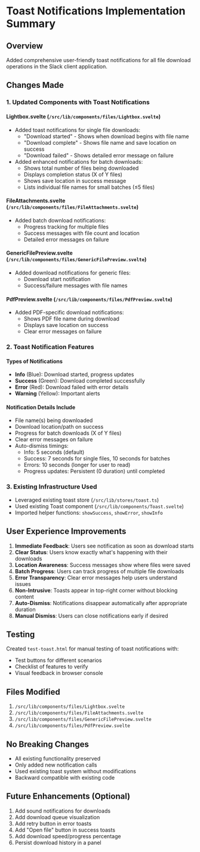 # Toast Notifications Implementation Summary

## Overview
Added comprehensive user-friendly toast notifications for all file download operations in the Slack client application.

## Changes Made

### 1. Updated Components with Toast Notifications

#### Lightbox.svelte (`/src/lib/components/files/Lightbox.svelte`)
- Added toast notifications for single file downloads:
  - "Download started" - Shows when download begins with file name
  - "Download complete" - Shows file name and save location on success
  - "Download failed" - Shows detailed error message on failure
- Added enhanced notifications for batch downloads:
  - Shows total number of files being downloaded
  - Displays completion status (X of Y files)
  - Shows save location in success message
  - Lists individual file names for small batches (≤5 files)

#### FileAttachments.svelte (`/src/lib/components/files/FileAttachments.svelte`)
- Added batch download notifications:
  - Progress tracking for multiple files
  - Success messages with file count and location
  - Detailed error messages on failure

#### GenericFilePreview.svelte (`/src/lib/components/files/GenericFilePreview.svelte`)
- Added download notifications for generic files:
  - Download start notification
  - Success/failure messages with file names

#### PdfPreview.svelte (`/src/lib/components/files/PdfPreview.svelte`)
- Added PDF-specific download notifications:
  - Shows PDF file name during download
  - Displays save location on success
  - Clear error messages on failure

### 2. Toast Notification Features

#### Types of Notifications
- **Info** (Blue): Download started, progress updates
- **Success** (Green): Download completed successfully
- **Error** (Red): Download failed with error details
- **Warning** (Yellow): Important alerts

#### Notification Details Include
- File name(s) being downloaded
- Download location/path on success
- Progress for batch downloads (X of Y files)
- Clear error messages on failure
- Auto-dismiss timings:
  - Info: 5 seconds (default)
  - Success: 7 seconds for single files, 10 seconds for batches
  - Errors: 10 seconds (longer for user to read)
  - Progress updates: Persistent (0 duration) until completed

### 3. Existing Infrastructure Used
- Leveraged existing toast store (`/src/lib/stores/toast.ts`)
- Used existing Toast component (`/src/lib/components/Toast.svelte`)
- Imported helper functions: `showSuccess`, `showError`, `showInfo`

## User Experience Improvements

1. **Immediate Feedback**: Users see notification as soon as download starts
2. **Clear Status**: Users know exactly what's happening with their downloads
3. **Location Awareness**: Success messages show where files were saved
4. **Batch Progress**: Users can track progress of multiple file downloads
5. **Error Transparency**: Clear error messages help users understand issues
6. **Non-Intrusive**: Toasts appear in top-right corner without blocking content
7. **Auto-Dismiss**: Notifications disappear automatically after appropriate duration
8. **Manual Dismiss**: Users can close notifications early if desired

## Testing

Created `test-toast.html` for manual testing of toast notifications with:
- Test buttons for different scenarios
- Checklist of features to verify
- Visual feedback in browser console

## Files Modified

1. `/src/lib/components/files/Lightbox.svelte`
2. `/src/lib/components/files/FileAttachments.svelte`
3. `/src/lib/components/files/GenericFilePreview.svelte`
4. `/src/lib/components/files/PdfPreview.svelte`

## No Breaking Changes

- All existing functionality preserved
- Only added new notification calls
- Used existing toast system without modifications
- Backward compatible with existing code

## Future Enhancements (Optional)

1. Add sound notifications for downloads
2. Add download queue visualization
3. Add retry button in error toasts
4. Add "Open file" button in success toasts
5. Add download speed/progress percentage
6. Persist download history in a panel